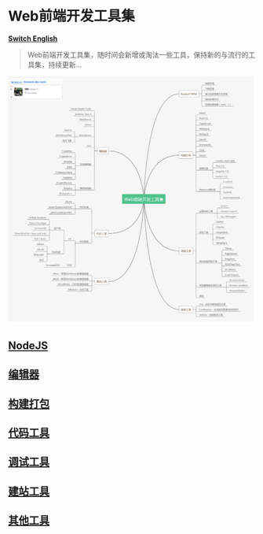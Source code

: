 # Web前端开发工具集

**[Switch English](./README.en.md)**

> Web前端开发工具集，随时间会新增或淘汰一些工具，保持新的与流行的工具集，持续更新...

![mind map](./mind-map.png)

## [NodeJS](./NodeJS/index.md)

## [编辑器](./编辑器/index.md)

## [构建打包](./构建打包/index.md)

## [代码工具](./代码工具/index.md)

## [调试工具](./调试工具/index.md)

## [建站工具](./建站工具/index.md)

## [其他工具](./其他工具/index.md)
